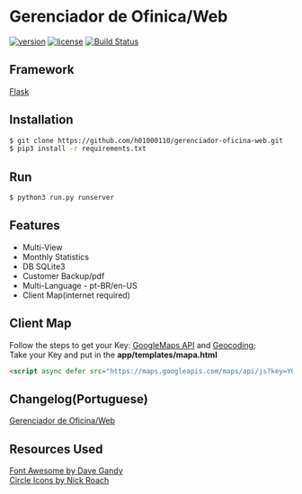 # Gerenciador de Ofinica/Web
[![version](https://img.shields.io/badge/version-v_0.0.3-blue.svg)](https://h01000110.github.io/20161120/gerenciador-oficina-web)
[![license](https://img.shields.io/badge/license-MIT-green.svg)](https://github.com/h01000110/gerenciador-oficina-web/blob/master/LICENSE)
[![Build Status](https://travis-ci.org/h01000110/gerenciador-oficina-web.svg?branch=master)](https://travis-ci.org/h01000110/gerenciador-oficina-web)

## Framework
[Flask](http://flask.pocoo.org/)

## Installation
```bash
$ git clone https://github.com/h01000110/gerenciador-oficina-web.git  
$ pip3 install -r requirements.txt  
```

## Run
```bash
$ python3 run.py runserver
```

## Features
* Multi-View  
* Monthly Statistics  
* DB SQLite3  
* Customer Backup/pdf  
* Multi-Language - pt-BR/en-US  
* Client Map(internet required)  

## Client Map
Follow the steps to get your Key: [GoogleMaps API](https://developers.google.com/maps/documentation/javascript/adding-a-google-map#step_3_get_an_api_key) and [Geocoding](https://developers.google.com/maps/documentation/javascript/geocoding#GetStarted);  
Take your Key and put in the **app/templates/mapa.html**  
```html
<script async defer src="https://maps.googleapis.com/maps/api/js?key=YOUR_API_KEY&callback=initMap"></script>
```

## Changelog(Portuguese)
[Gerenciador de Oficina/Web](https://h01000110.github.io/20161120/gerenciador-oficina-web)

## Resources Used
[Font Awesome by Dave Gandy](http://fontawesome.io)  
[Circle Icons by Nick Roach](https://www.elegantthemes.com/blog/freebie-of-the-week/beautiful-flat-icons-for-free)
